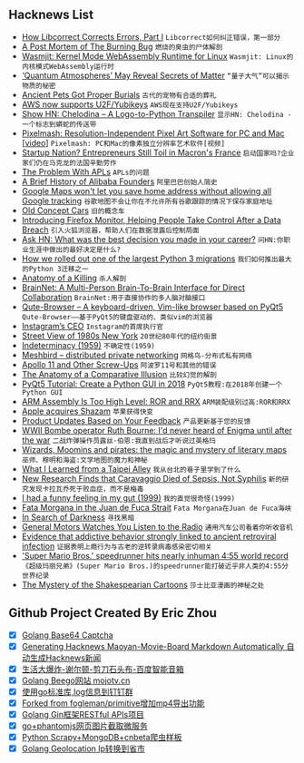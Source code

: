 ## Hacknews List


- [How Libcorrect Corrects Errors, Part I](http://quiet.github.io/quiet-blog/2018/09/16/How-Libcorrect-Does-Forward-Error-Correction.html)  `Libcorrect如何纠正错误，第一部分`
- [A Post Mortem of The Burning Bug](https://getmonero.org/2018/09/25/a-post-mortum-of-the-burning-bug.html)  `燃烧的臭虫的尸体解剖`
- [Wasmjit: Kernel Mode WebAssembly Runtime for Linux](https://github.com/rianhunter/wasmjit)  `Wasmjit: Linux的内核模式WebAssembly运行时`
- [‘Quantum Atmospheres’ May Reveal Secrets of Matter](https://www.quantamagazine.org/quantum-atmospheres-may-reveal-secrets-of-matter-20180925/)  `“量子大气”可以揭示物质的秘密`
- [Ancient Pets Got Proper Burials](http://blogs.discovermagazine.com/crux/2018/09/17/pet-cemetery-animal-burials/)  `古代的宠物有合适的葬礼`
- [AWS now supports U2F/Yubikeys](https://aws.amazon.com/blogs/security/use-yubikey-security-key-sign-into-aws-management-console/)  `AWS现在支持U2F/Yubikeys`
- [Show HN: Chelodina – A Logo-to-Python Transpiler](https://pablasso.com/logo-to-python-transpiler)  `显示HN: Chelodina -一个标志到蟒蛇的传送带`
- [Pixelmash: Resolution-Independent Pixel Art Software for PC and Mac [video]](https://www.youtube.com/watch?v=meoK9pwnx6s)  `Pixelmash: PC和Mac的像素独立分辨率艺术软件[视频]`
- [Startup Nation? Entrepreneurs Still Toil in Macron&#39;s France](https://www.bloomberg.com/news/articles/2018-09-25/startup-nation-entrepreneurs-still-struggle-in-macron-s-france)  `启动国家吗?企业家们仍在马克龙的法国辛勤劳作`
- [The Problem With APLs](https://www.hillelwayne.com/post/the-problem-with-apls/)  `APLs的问题`
- [A Brief History of Alibaba Founders](https://iprice.sg/trends/insights/history-jack-ma-alibaba-18-founders/)  `阿里巴巴创始人简史`
- [Google Maps won&#39;t let you save home address without allowing all Google tracking](https://twitter.com/jonathanmayer/status/1044300922149588993)  `谷歌地图不会让你在不允许所有谷歌跟踪的情况下保存家庭地址`
- [Old Concept Cars](http://oldconceptcars.com)  `旧的概念车`
- [Introducing Firefox Monitor, Helping People Take Control After a Data Breach](https://blog.mozilla.org/blog/2018/09/25/introducing-firefox-monitor-helping-people-take-control-after-a-data-breach/)  `引入火狐浏览器，帮助人们在数据泄露后控制局面`
- [Ask HN: What was the best decision you made in your career?](item?id=18071909)  `问HN:你职业生涯中做出的最好决定是什么?`
- [How we rolled out one of the largest Python 3 migrations](https://blogs.dropbox.com/tech/2018/09/how-we-rolled-out-one-of-the-largest-python-3-migrations-ever/)  `我们如何推出最大的Python 3迁移之一`
- [Anatomy of a Killing](https://twitter.com/bbcafrica/status/1044186344153583616)  `杀人解剖`
- [BrainNet: A Multi-Person Brain-To-Brain Interface for Direct Collaboration](https://arxiv.org/abs/1809.08632v1)  `BrainNet:用于直接协作的多人脑对脑接口`
- [Qute-Browser – A keyboard-driven, Vim-like browser based on PyQt5](https://www.qutebrowser.org/)  `Qute-Browser——基于PyQt5的键盘驱动的、类似vim的浏览器`
- [Instagram’s CEO](https://stratechery.com/2018/instagrams-ceo/)  `Instagram的首席执行官`
- [Street View of 1980s New York](http://80s.nyc/#show/40.6218/-73.9900)  `20世纪80年代的纽约街景`
- [Indeterminacy (1959)](http://www.lcdf.org/indeterminacy/s/15)  `不确定性(1959)`
- [Meshbird – distributed private networking](http://meshbird.com/)  `网格鸟-分布式私有网络`
- [Apollo 11 and Other Screw-Ups](https://www.doneyles.com/LM/Tales.html)  `阿波罗11号和其他的错误`
- [The Anatomy of a Comparative Illusion](https://academic.oup.com/jos/article/35/3/543/5065172?guestAccessKey=13f4b452-c5fa-4ae0-bcdf-b25b44d7a451)  `比较幻觉的解剖`
- [PyQt5 Tutorial: Create a Python GUI in 2018](https://build-system.fman.io/pyqt5-tutorial)  `PyQt5教程:在2018年创建一个Python GUI`
- [ARM Assembly Is Too High Level: ROR and RRX](http://xlogicx.net/?p=673)  `ARM装配级别过高:ROR和RRX`
- [Apple acquires Shazam](https://nr.apple.com/dE4i2T4q4O)  `苹果获得快变`
- [Product Updates Based on Your Feedback](https://www.blog.google/products/chrome/product-updates-based-your-feedback/)  `产品更新基于您的反馈`
- [WWII Bombe operator Ruth Bourne: I&#39;d never heard of Enigma until after the war](https://www.theregister.co.uk/2018/09/25/bletchley_bombe_operator_interview/)  `二战炸弹操作员露丝·伯恩:我直到战后才听说过英格玛`
- [Wizards, Moomins and pirates: the magic and mystery of literary maps](https://www.theguardian.com/books/2018/sep/22/wizards-moomins-and-gold-the-magic-and-mysteries-of-maps)  `巫师、穆明和海盗:文学地图的魔力和神秘`
- [What I Learned from a Taipei Alley](http://www.eugenewei.com/blog/2018/5/11/taipei-alley)  `我从台北的巷子里学到了什么`
- [New Research Finds that Caravaggio Died of Sepsis, Not Syphilis](https://hyperallergic.com/461573/new-research-finds-that-caravaggio-died-of-sepsis-not-syphilis/)  `新的研究发现卡拉瓦乔死于败血症，而不是梅毒`
- [I had a funny feeling in my gut (1999)](http://www.washingtonpost.com/wp-srv/inatl/longterm/coldwar/shatter021099b.htm?noredirect=no)  `我的直觉很奇怪(1999)`
- [Fata Morgana in the Juan de Fuca Strait](http://epod.usra.edu/blog/2018/09/fata-morgana-in-the-juan-de-fuca-strait.html)  `Fata Morgana在Juan de Fuca海峡`
- [In Search of Darkness](http://v-e-n-u-e.com/In-Search-of-Darkness-An-Interview-with-Paul-Bogard)  `寻找黑暗`
- [General Motors Watches You Listen to the Radio](https://carbuzz.com/news/general-motors-watches-you-listen-to-the-radio)  `通用汽车公司看着你听收音机`
- [Evidence that addictive behavior strongly linked to ancient retroviral infection](https://www.sciencedaily.com/releases/2018/09/180924174503.htm)  `证据表明上瘾行为与古老的逆转录病毒感染密切相关`
- [&#39;Super Mario Bros.&#39; speedrunner hits nearly inhuman 4:55 world record](https://mashable.com/article/super-mario-bros-world-record/)  `《超级玛丽兄弟》(Super Mario Bros.)的speedrunner能打破近乎非人类的4:55分世界纪录`
- [The Mystery of the Shakespearian Cartoons](https://collation.folger.edu/2018/09/mystery-shakespearian-cartoons/)  `莎士比亚漫画的神秘之处`

## Github Project Created By Eric Zhou

- [x] [Golang Base64 Captcha](https://github.com/mojocn/base64Captcha)
- [x] [Generating Hacknews Maoyan-Movie-Board Markdown Automatically 自动生成Hacknews新闻](https://github.com/dejavuzhou/md-genie)
- [x] [生活大爆炸-谢尔顿-剪刀石头布-百度智能音箱](https://github.com/mojocn/dueros-bang-game)
- [x] [Golang Beego网站 mojotv.cn](https://github.com/mojocn/www.mojotv.cn)
- [x] [使用go标准库,log信息到钉钉群](https://github.com/mojocn/dooger)
- [x] [Forked from fogleman/primitive增加mp4导出功能](https://github.com/mojocn/primitive)
- [x] [Golang Gin框架RESTful APIs项目](https://github.com/JJJJJJJerk/ezier-golang-web-api-framework)
- [x] [go+phantomjs网页图片截取微服务](https://github.com/mojocn/screen_shot)
- [x] [Python Scrapy+MongoDB+cnbeta爬虫样板](https://github.com/mojocn/scrapy_mongodb_boilerplate_cnbeta)
- [x] [Golang Geolocation Ip转换到省市](https://github.com/mojocn/ip2location)